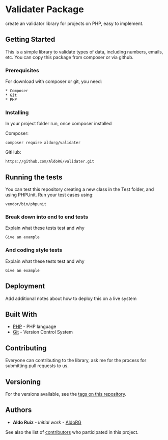 # Validater Package

create an validator library for projects on PHP, easy to implement.

## Getting Started

This is a simple library to validate types of data, including numbers, emails, etc.
You can copy this package from composer or via github.

### Prerequisites

For download with composer or git, you need:

```
* Composer
* Git
* PHP
```

### Installing

In your project folder run, once composer installed

Composer:

```
composer require aldorg/validater
```

GitHub:
```
https://github.com/AldoRG/validater.git
```

## Running the tests

You can test this repository creating a new class in the Test folder, and using PHPUnit. Run your test cases using:

```
vendor/bin/phpunit
```

### Break down into end to end tests

Explain what these tests test and why

```
Give an example
```

### And coding style tests

Explain what these tests test and why

```
Give an example
```

## Deployment

Add additional notes about how to deploy this on a live system

## Built With

* [PHP](http://php.net/) - PHP language
* [Git](https://git-scm.com/) - Version Control System

## Contributing

Everyone can contributing to the library, ask me for the process for submitting pull requests to us.

## Versioning

For the versions available, see the [tags on this repository](https://github.com/AldoRG/validater/tags). 

## Authors

* **Aldo Ruiz** - *Initial work* - [AldoRG](https://github.com/AldoRG/)

See also the list of [contributors](https://github.com/AldoRG/validater/contributors) who participated in this project.